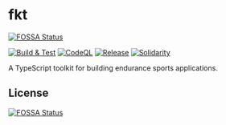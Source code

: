 # fkt
[![FOSSA Status](https://app.fossa.com/api/projects/git%2Bgithub.com%2Fopenendurance%2Ffkt.svg?type=shield)](https://app.fossa.com/projects/git%2Bgithub.com%2Fopenendurance%2Ffkt?ref=badge_shield)


[![Build & Test](https://github.com/openendurance/fkt/actions/workflows/build.yml/badge.svg)](https://github.com/openendurance/fkt/actions/workflows/build.yml)
[![CodeQL](https://github.com/openendurance/fkt/actions/workflows/codeql.yml/badge.svg)](https://github.com/openendurance/fkt/actions/workflows/codeql-analysis.yml)
[![Release](https://github.com/openendurance/fkt/actions/workflows/release.yml/badge.svg)](https://github.com/openendurance/fkt/actions/workflows/release.yml)
[![Solidarity](https://github.com/jpoehnelt/in-solidarity-bot/raw/main/static//badge-flat.png)](https://github.com/apps/in-solidarity)

A TypeScript toolkit for building endurance sports applications.


## License
[![FOSSA Status](https://app.fossa.com/api/projects/git%2Bgithub.com%2Fopenendurance%2Ffkt.svg?type=large)](https://app.fossa.com/projects/git%2Bgithub.com%2Fopenendurance%2Ffkt?ref=badge_large)
